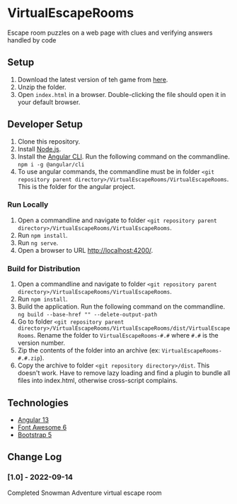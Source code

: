 # VirtualEscapeRooms
Escape room puzzles on a web page with clues and verifying answers handled by code

## Setup

1. Download the latest version of teh game from [here](https://github.com/m1robyndunstan/VirtualEscapeRooms/tree/main/dist).
1. Unzip the folder.
1. Open `index.html` in a browser. Double-clicking the file should open it in your default browser.

## Developer Setup

1. Clone this repository.
1. Install [Node.js](https://nodejs.org/en/).
1. Install the [Angular CLI](https://angular.io/). Run the following command on the commandline. `npm i -g @angular/cli`
1. To use angular commands, the commandline must be in folder `<git repository parent directory>/VirtualEscapeRooms/VirtualEscapeRooms`. This is the folder for the angular project.

### Run Locally

1. Open a commandline and navigate to folder `<git repository parent directory>/VirtualEscapeRooms/VirtualEscapeRooms`.
1. Run `npm install`.
1. Run `ng serve`.
1. Open a browser to URL [http://localhost:4200/](http://localhost:4200/).

### Build for Distribution

1. Open a commandline and navigate to folder `<git repository parent directory>/VirtualEscapeRooms/VirtualEscapeRooms`.
1. Run `npm install`.
1. Build the application. Run the following command on the commandline. `ng build --base-href "" --delete-output-path`
1. Go to folder `<git repository parent directory>/VirtualEscapeRooms/VirtualEscapeRooms/dist/VirtualEscapeRooms`. Rename the folder to `VirtualEscapeRooms-#.#` where `#.#` is the version number.
1. Zip the contents of the folder into an archive (ex: `VirtualEscapeRooms-#.#.zip`).
1. Copy the archive to folder `<git repository directory>/dist`.
This doesn't work. Have to remove lazy loading and find a plugin to bundle all files into index.html, otherwise cross-script complains.

## Technologies

- [Angular 13](https://angular.io/)
- [Font Awesome 6](https://fontawesome.com/)
- [Bootstrap 5](https://getbootstrap.com/)

## Change Log

### [1.0] - 2022-09-14

Completed Snowman Adventure virtual escape room